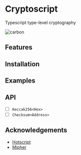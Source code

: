# Cryptoscript

Typescript type-level cryptography

![carbon](https://github.com/kyscott18/cryptoscript/assets/43524469/f018725a-bafc-4e69-bef0-81ef4e0bfbe8)

## Features

## Installation

## Examples

## API

- [ ] ```Keccak256<Hex>```
- [ ] ```Checksum<Address>```

## Acknowledgements

- [Hotscript](https://github.com/gvergnaud/hotscript/tree/main)
- [Mipher](https://github.com/mpaland/mipher)
